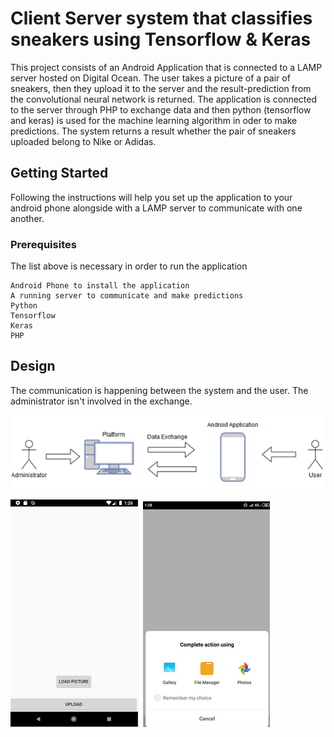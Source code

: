 # Client Server system that classifies sneakers using Tensorflow &amp; Keras

This project consists of an Android Application that is connected to a LAMP server hosted on Digital Ocean. The user takes a picture of a pair of sneakers, then they upload it to the server and the result-prediction from the convolutional neural network is returned. The application is connected to the server through PHP to exchange data and then python (tensorflow and keras) is used for the machine learning algorithm in oder to make predictions. The system returns a result whether the pair of sneakers uploaded belong to Nike or Adidas.

## Getting Started

Following the instructions will help you set up the application to your android phone alongside with a LAMP server to communicate with one another.

### Prerequisites

The list above is necessary in order to run the application

```
Android Phone to install the application
A running server to communicate and make predictions
Python
Tensorflow
Keras
PHP
```

## Design

The communication is happening between the system and the user. The administrator isn't involved in the exchange.


![alt text](https://raw.githubusercontent.com/Jimakosg/Thesis-Project/master/Annotation%202019-07-15%20143622.png)

![alt text](https://raw.githubusercontent.com/Jimakosg/Thesis-Project/master/Annotation%202019-07-15%20143657.png)
![alt text](https://raw.githubusercontent.com/Jimakosg/Thesis-Project/master/Annotation%202019-07-15%20143710.png)

